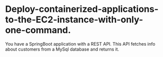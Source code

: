 # Deploy-containerized-applications-to-the-EC2-instance-with-only-one-command.

You have a SpringBoot application with a REST API. This API fetches info about customers from a MySql database and returns it.
